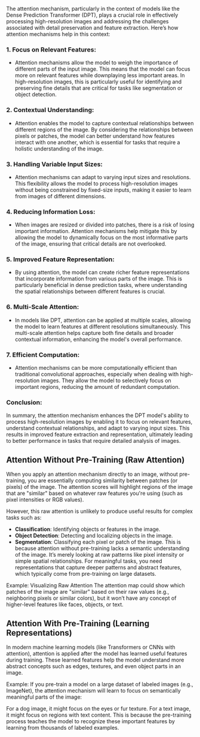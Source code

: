 The attention mechanism, particularly in the context of models like the Dense Prediction Transformer (DPT), plays a crucial role in effectively processing high-resolution images and addressing the challenges associated with detail preservation and feature extraction. Here’s how attention mechanisms help in this context:

### 1. **Focus on Relevant Features**:
   - Attention mechanisms allow the model to weigh the importance of different parts of the input image. This means that the model can focus more on relevant features while downplaying less important areas. In high-resolution images, this is particularly useful for identifying and preserving fine details that are critical for tasks like segmentation or object detection.

### 2. **Contextual Understanding**:
   - Attention enables the model to capture contextual relationships between different regions of the image. By considering the relationships between pixels or patches, the model can better understand how features interact with one another, which is essential for tasks that require a holistic understanding of the image.

### 3. **Handling Variable Input Sizes**:
   - Attention mechanisms can adapt to varying input sizes and resolutions. This flexibility allows the model to process high-resolution images without being constrained by fixed-size inputs, making it easier to learn from images of different dimensions.

### 4. **Reducing Information Loss**:
   - When images are resized or divided into patches, there is a risk of losing important information. Attention mechanisms help mitigate this by allowing the model to dynamically focus on the most informative parts of the image, ensuring that critical details are not overlooked.

### 5. **Improved Feature Representation**:
   - By using attention, the model can create richer feature representations that incorporate information from various parts of the image. This is particularly beneficial in dense prediction tasks, where understanding the spatial relationships between different features is crucial.

### 6. **Multi-Scale Attention**:
   - In models like DPT, attention can be applied at multiple scales, allowing the model to learn features at different resolutions simultaneously. This multi-scale attention helps capture both fine details and broader contextual information, enhancing the model's overall performance.

### 7. **Efficient Computation**:
   - Attention mechanisms can be more computationally efficient than traditional convolutional approaches, especially when dealing with high-resolution images. They allow the model to selectively focus on important regions, reducing the amount of redundant computation.

### Conclusion:
In summary, the attention mechanism enhances the DPT model's ability to process high-resolution images by enabling it to focus on relevant features, understand contextual relationships, and adapt to varying input sizes. This results in improved feature extraction and representation, ultimately leading to better performance in tasks that require detailed analysis of images.
##
## Attention Without Pre-Training (Raw Attention)
When you apply an attention mechanism directly to an image, without pre-training, you are essentially computing similarity between patches (or pixels) of the image. The attention scores will highlight regions of the image that are "similar" based on whatever raw features you're using (such as pixel intensities or RGB values).

However, this raw attention is unlikely to produce useful results for complex tasks such as:

- **Classification**: Identifying objects or features in the image.
- **Object Detection**: Detecting and localizing objects in the image.
- **Segmentation**: Classifying each pixel or patch of the image.
This is because attention without pre-training lacks a semantic understanding of the image. It’s merely looking at raw patterns like pixel intensity or simple spatial relationships. For meaningful tasks, you need representations that capture deeper patterns and abstract features, which typically come from pre-training on large datasets.

Example: Visualizing Raw Attention
The attention map could show which patches of the image are "similar" based on their raw values (e.g., neighboring pixels or similar colors), but it won’t have any concept of higher-level features like faces, objects, or text.

## Attention With Pre-Training (Learning Representations)
In modern machine learning models (like Transformers or CNNs with attention), attention is applied after the model has learned useful features during training. These learned features help the model understand more abstract concepts such as edges, textures, and even object parts in an image.

Example:
If you pre-train a model on a large dataset of labeled images (e.g., ImageNet), the attention mechanism will learn to focus on semantically meaningful parts of the image:

For a dog image, it might focus on the eyes or fur texture.
For a text image, it might focus on regions with text content.
This is because the pre-training process teaches the model to recognize these important features by learning from thousands of labeled examples.
